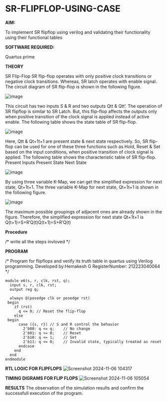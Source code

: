# SR-FLIPFLOP-USING-CASE

**AIM:**

To implement  SR flipflop using verilog and validating their functionality using their functional tables

**SOFTWARE REQUIRED:**

Quartus prime

**THEORY**

SR Flip-Flop SR flip-flop operates with only positive clock transitions or negative clock transitions. Whereas, SR latch operates with enable signal. The circuit diagram of SR flip-flop is shown in the following figure.

![image](https://github.com/naavaneetha/SR-FLIPFLOP-USING-CASE/assets/154305477/0f710028-ad52-4d3e-9276-8714cf023a25)

 
This circuit has two inputs S & R and two outputs Qtt & Qtt’. The operation of SR flipflop is similar to SR Latch. But, this flip-flop affects the outputs only when positive transition of the clock signal is applied instead of active enable. The following table shows the state table of SR flip-flop.

![image](https://github.com/naavaneetha/SR-FLIPFLOP-USING-CASE/assets/154305477/dabfc4f4-87e3-4cbc-9472-f89ee1b5ed30)

 
Here, Qtt & Qt+1t+1 are present state & next state respectively. So, SR flip-flop can be used for one of these three functions such as Hold, Reset & Set based on the input conditions, when positive transition of clock signal is applied. The following table shows the characteristic table of SR flip-flop. Present Inputs Present State Next State

![image](https://github.com/naavaneetha/SR-FLIPFLOP-USING-CASE/assets/154305477/dd90d16c-aec5-4290-a586-e2346b1e9eb5)

 
By using three variable K-Map, we can get the simplified expression for next state, Qt+1t+1. The three variable K-Map for next state, Qt+1t+1 is shown in the following figure.

![image](https://github.com/naavaneetha/SR-FLIPFLOP-USING-CASE/assets/154305477/473efad6-d70b-4ca7-aeb7-898bbfca319f)

 
The maximum possible groupings of adjacent ones are already shown in the figure. Therefore, the simplified expression for next state Qt+1t+1 is Q(t+1)=S+R′Q(t)Q(t+1)=S+R′Q(t)

**Procedure**

/* write all the steps invloved */

**PROGRAM**

/* Program for flipflops and verify its truth table in quartus using Verilog programming. 
Developed by:Hemakesh G
RegisterNumber: 212223040064
*/
```
module e6(s, r, clk, rst, q);
  input s, r, clk, rst;
  output reg q;

  always @(posedge clk or posedge rst)
 begin
    if (rst)
      q <= 0; // Reset the flip-flop
    else
 begin
      case ({s, r}) // S and R control the behavior
        2'b00: q <= q;    // No change
        2'b01: q <= 0;    // Reset
        2'b10: q <= 1;    // Set
        2'b11: q <= 0;    // Invalid state, typically treated as reset
      endcase
    end
  end
endmodule
```

**RTL LOGIC FOR FLIPFLOPS**
![Screenshot 2024-11-06 104317](https://github.com/user-attachments/assets/b8ded209-7656-410f-babf-9c5805db0100)

**TIMING DIGRAMS FOR FLIP FLOPS**
![Screenshot 2024-11-06 105054](https://github.com/user-attachments/assets/51154085-0720-4334-97ba-d12de325859c)


**RESULTS**
The observation of the simulation results and confirm the successfull execution of the program.
